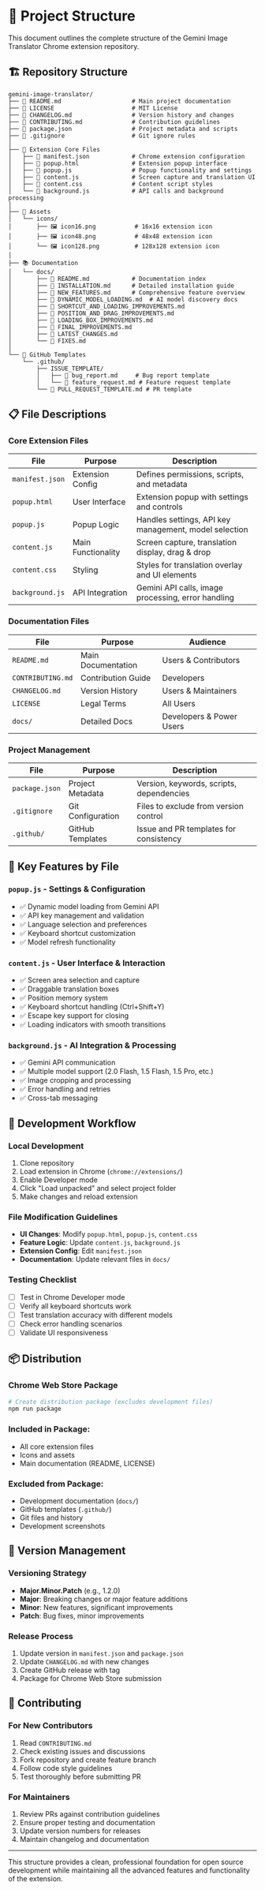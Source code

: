 # 📁 Project Structure

This document outlines the complete structure of the Gemini Image Translator Chrome extension repository.

## 🏗️ Repository Structure

```
gemini-image-translator/
├── 📄 README.md                    # Main project documentation
├── 📄 LICENSE                      # MIT License
├── 📄 CHANGELOG.md                 # Version history and changes
├── 📄 CONTRIBUTING.md              # Contribution guidelines
├── 📄 package.json                 # Project metadata and scripts
├── 📄 .gitignore                   # Git ignore rules
│
├── 🔧 Extension Core Files
│   ├── 📄 manifest.json            # Chrome extension configuration
│   ├── 📄 popup.html               # Extension popup interface
│   ├── 📄 popup.js                 # Popup functionality and settings
│   ├── 📄 content.js               # Screen capture and translation UI
│   ├── 📄 content.css              # Content script styles
│   └── 📄 background.js            # API calls and background processing
│
├── 🎨 Assets
│   └── icons/
│       ├── 🖼️ icon16.png           # 16x16 extension icon
│       ├── 🖼️ icon48.png           # 48x48 extension icon
│       └── 🖼️ icon128.png          # 128x128 extension icon
│
├── 📚 Documentation
│   └── docs/
│       ├── 📄 README.md            # Documentation index
│       ├── 📄 INSTALLATION.md      # Detailed installation guide
│       ├── 📄 NEW_FEATURES.md      # Comprehensive feature overview
│       ├── 📄 DYNAMIC_MODEL_LOADING.md  # AI model discovery docs
│       ├── 📄 SHORTCUT_AND_LOADING_IMPROVEMENTS.md
│       ├── 📄 POSITION_AND_DRAG_IMPROVEMENTS.md
│       ├── 📄 LOADING_BOX_IMPROVEMENTS.md
│       ├── 📄 FINAL_IMPROVEMENTS.md
│       ├── 📄 LATEST_CHANGES.md
│       └── 📄 FIXES.md
│
└── 🔧 GitHub Templates
    └── .github/
        ├── ISSUE_TEMPLATE/
        │   ├── 📄 bug_report.md     # Bug report template
        │   └── 📄 feature_request.md # Feature request template
        └── 📄 PULL_REQUEST_TEMPLATE.md # PR template
```

## 📋 File Descriptions

### Core Extension Files

| File | Purpose | Description |
|------|---------|-------------|
| `manifest.json` | Extension Config | Defines permissions, scripts, and metadata |
| `popup.html` | User Interface | Extension popup with settings and controls |
| `popup.js` | Popup Logic | Handles settings, API key management, model selection |
| `content.js` | Main Functionality | Screen capture, translation display, drag & drop |
| `content.css` | Styling | Styles for translation overlay and UI elements |
| `background.js` | API Integration | Gemini API calls, image processing, error handling |

### Documentation Files

| File | Purpose | Audience |
|------|---------|----------|
| `README.md` | Main Documentation | Users & Contributors |
| `CONTRIBUTING.md` | Contribution Guide | Developers |
| `CHANGELOG.md` | Version History | Users & Maintainers |
| `LICENSE` | Legal Terms | All Users |
| `docs/` | Detailed Docs | Developers & Power Users |

### Project Management

| File | Purpose | Description |
|------|---------|-------------|
| `package.json` | Project Metadata | Version, keywords, scripts, dependencies |
| `.gitignore` | Git Configuration | Files to exclude from version control |
| `.github/` | GitHub Templates | Issue and PR templates for consistency |

## 🎯 Key Features by File

### `popup.js` - Settings & Configuration
- ✅ Dynamic model loading from Gemini API
- ✅ API key management and validation
- ✅ Language selection and preferences
- ✅ Keyboard shortcut customization
- ✅ Model refresh functionality

### `content.js` - User Interface & Interaction
- ✅ Screen area selection and capture
- ✅ Draggable translation boxes
- ✅ Position memory system
- ✅ Keyboard shortcut handling (Ctrl+Shift+Y)
- ✅ Escape key support for closing
- ✅ Loading indicators with smooth transitions

### `background.js` - AI Integration & Processing
- ✅ Gemini API communication
- ✅ Multiple model support (2.0 Flash, 1.5 Flash, 1.5 Pro, etc.)
- ✅ Image cropping and processing
- ✅ Error handling and retries
- ✅ Cross-tab messaging

## 🔧 Development Workflow

### Local Development
1. Clone repository
2. Load extension in Chrome (`chrome://extensions/`)
3. Enable Developer mode
4. Click "Load unpacked" and select project folder
5. Make changes and reload extension

### File Modification Guidelines
- **UI Changes**: Modify `popup.html`, `popup.js`, `content.css`
- **Feature Logic**: Update `content.js`, `background.js`
- **Extension Config**: Edit `manifest.json`
- **Documentation**: Update relevant files in `docs/`

### Testing Checklist
- [ ] Test in Chrome Developer mode
- [ ] Verify all keyboard shortcuts work
- [ ] Test translation accuracy with different models
- [ ] Check error handling scenarios
- [ ] Validate UI responsiveness

## 📦 Distribution

### Chrome Web Store Package
```bash
# Create distribution package (excludes development files)
npm run package
```

### Included in Package:
- All core extension files
- Icons and assets
- Main documentation (README, LICENSE)

### Excluded from Package:
- Development documentation (`docs/`)
- GitHub templates (`.github/`)
- Git files and history
- Development screenshots

## 🔄 Version Management

### Versioning Strategy
- **Major.Minor.Patch** (e.g., 1.2.0)
- **Major**: Breaking changes or major feature additions
- **Minor**: New features, significant improvements
- **Patch**: Bug fixes, minor improvements

### Release Process
1. Update version in `manifest.json` and `package.json`
2. Update `CHANGELOG.md` with new changes
3. Create GitHub release with tag
4. Package for Chrome Web Store submission

## 🤝 Contributing

### For New Contributors
1. Read `CONTRIBUTING.md`
2. Check existing issues and discussions
3. Fork repository and create feature branch
4. Follow code style guidelines
5. Test thoroughly before submitting PR

### For Maintainers
1. Review PRs against contribution guidelines
2. Ensure proper testing and documentation
3. Update version numbers for releases
4. Maintain changelog and documentation

---

This structure provides a clean, professional foundation for open source development while maintaining all the advanced features and functionality of the extension.